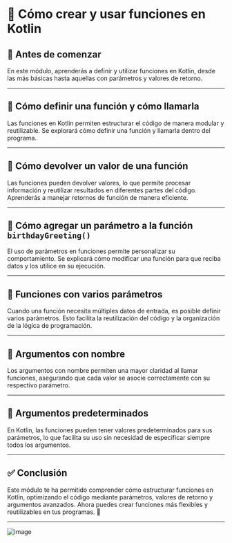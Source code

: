 # 📌 Cómo crear y usar funciones en Kotlin  

## 🏁 Antes de comenzar  
En este módulo, aprenderás a definir y utilizar funciones en Kotlin, desde las más básicas hasta aquellas con parámetros y valores de retorno.  

---

## 🔹 Cómo definir una función y cómo llamarla  
Las funciones en Kotlin permiten estructurar el código de manera modular y reutilizable. Se explorará cómo definir una función y llamarla dentro del programa.  

---

## 🔹 Cómo devolver un valor de una función  
Las funciones pueden devolver valores, lo que permite procesar información y reutilizar resultados en diferentes partes del código. Aprenderás a manejar retornos de función de manera eficiente.  

---

## 🔹 Cómo agregar un parámetro a la función `birthdayGreeting()`  
El uso de parámetros en funciones permite personalizar su comportamiento. Se explicará cómo modificar una función para que reciba datos y los utilice en su ejecución.  

---

## 🔹 Funciones con varios parámetros  
Cuando una función necesita múltiples datos de entrada, es posible definir varios parámetros. Esto facilita la reutilización del código y la organización de la lógica de programación.  

---

## 🔹 Argumentos con nombre  
Los argumentos con nombre permiten una mayor claridad al llamar funciones, asegurando que cada valor se asocie correctamente con su respectivo parámetro.  

---

## 🔹 Argumentos predeterminados  
En Kotlin, las funciones pueden tener valores predeterminados para sus parámetros, lo que facilita su uso sin necesidad de especificar siempre todos los argumentos.  

---

## ✅ Conclusión  
Este módulo te ha permitido comprender cómo estructurar funciones en Kotlin, optimizando el código mediante parámetros, valores de retorno y argumentos avanzados. Ahora puedes crear funciones más flexibles y reutilizables en tus programas. 🚀  

---
![image](https://github.com/user-attachments/assets/c7c8aeff-adf6-42ae-ae08-774e99fb187c)
